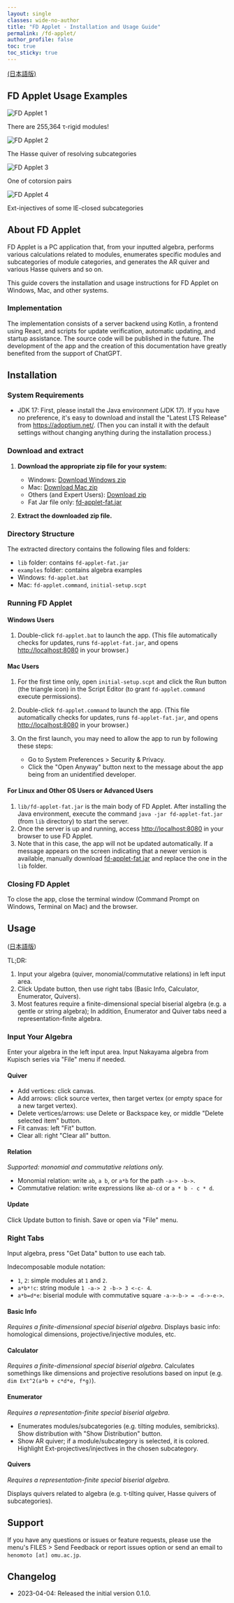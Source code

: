 ```yaml
---
layout: single
classes: wide-no-author
title: "FD Applet - Installation and Usage Guide"
permalink: /fd-applet/
author_profile: false
toc: true
toc_sticky: true
---
```


[(日本語版)](/fd-applet-ja/)

## FD Applet Usage Examples

![FD Applet 1](/assets/images/fd-applet/fd-applet1.jpg)

There are 255,364 τ-rigid modules!

![FD Applet 2](/assets/images/fd-applet/fd-applet2.jpg)

The Hasse quiver of resolving subcategories

![FD Applet 3](/assets/images/fd-applet/fd-applet3.jpg)

One of cotorsion pairs

![FD Applet 4](/assets/images/fd-applet/fd-applet4.jpg)

Ext-injectives of some IE-closed subcategories

## About FD Applet

FD Applet is a PC application that, from your inputted algebra, performs various calculations related to modules, enumerates specific modules and subcategories of module categories, and generates the AR quiver and various Hasse quivers and so on.

This guide covers the installation and usage instructions for FD Applet on Windows, Mac, and other systems.

### Implementation

The implementation consists of a server backend using Kotlin, a frontend using React, and scripts for update verification, automatic updating, and startup assistance. The source code will be published in the future. The development of the app and the creation of this documentation have greatly benefited from the support of ChatGPT.

## Installation

### System Requirements

- JDK 17: First, please install the Java environment (JDK 17). If you have no preference, it's easy to download and install the "Latest LTS Release" from <https://adoptium.net/>. (Then you can install it with the default settings without changing anything during the installation process.)

### Download and extract

1. **Download the appropriate zip file for your system:**

   - Windows: [Download Windows zip](/files/fd-applet-win.zip)
   - Mac: [Download Mac zip](/files/fd-applet-mac.zip)
   - Others (and Expert Users): [Download zip](/files/fd-applet-others.zip)
   - Fat Jar file only: [fd-applet-fat.jar](/files/fd-applet-fat.jar)

2. **Extract the downloaded zip file.**

### Directory Structure

The extracted directory contains the following files and folders:

- `lib` folder: contains `fd-applet-fat.jar`
- `examples` folder: contains algebra examples
- Windows: `fd-applet.bat`
- Mac: `fd-applet.command`, `initial-setup.scpt`

### Running FD Applet

#### Windows Users

1. Double-click `fd-applet.bat` to launch the app.
   (This file automatically checks for updates, runs `fd-applet-fat.jar`, and opens <http://localhost:8080> in your browser.)

#### Mac Users

1. For the first time only, open `initial-setup.scpt` and click the Run button (the triangle icon) in the Script Editor (to grant `fd-applet.command` execute permissions).
2. Double-click `fd-applet.command` to launch the app.
   (This file automatically checks for updates, runs `fd-applet-fat.jar`, and opens <http://localhost:8080> in your browser.)

3. On the first launch, you may need to allow the app to run by following these steps:
   - Go to System Preferences > Security & Privacy.
   - Click the "Open Anyway" button next to the message about the app being from an unidentified developer.

#### For Linux and Other OS Users or Advanced Users

1. `lib/fd-applet-fat.jar` is the main body of FD Applet. After installing the Java environment, execute the command `java -jar fd-applet-fat.jar` (from `lib` directory) to start the server.
2. Once the server is up and running, access <http://localhost:8080> in your browser to use FD Applet.
3. Note that in this case, the app will not be updated automatically. If a message appears on the screen indicating that a newer version is available, manually download [fd-applet-fat.jar](/files/fd-applet-fat.jar) and replace the one in the `lib` folder.

### Closing FD Applet

To close the app, close the terminal window (Command Prompt on Windows, Terminal on Mac) and the browser.

## Usage

([日本語版](/fd-applet-ja/#%E4%BD%BF%E7%94%A8%E6%96%B9%E6%B3%95))

TL;DR:

1. Input your algebra (quiver, monomial/commutative relations) in left input area.
2. Click Update button, then use right tabs (Basic Info, Calculator, Enumerator, Quivers).
3. Most features require a finite-dimensional special biserial algebra (e.g. a gentle or string algebra); In addition, Enumerator and Quiver tabs need a representation-finite algebra.

### Input Your Algebra

Enter your algebra in the left input area.
Input Nakayama algebra from Kupisch series via "File" menu if needed.

#### Quiver

- Add vertices: click canvas.
- Add arrows: click source vertex, then target vertex (or empty space for a new target vertex).
- Delete vertices/arrows: use Delete or Backspace key, or middle "Delete selected item" button.
- Fit canvas: left "Fit" button.
- Clear all: right "Clear all" button.

#### Relation

_Supported: monomial and commutative relations only._

- Monomial relation: write `ab`, `a b`, or `a*b` for the path `-a-> -b->`.
- Commutative relation: write expressions like `ab-cd` or `a * b - c * d`.

#### Update

Click Update button to finish. Save or open via "File" menu.

### Right Tabs

Input algebra, press "Get Data" button to use each tab.

Indecomposable module notation:

- `1`, `2`: simple modules at `1` and `2`.
- `a*b*!c`: string module `1 -a-> 2 -b-> 3 <-c- 4`.
- `a*b=d*e`: biserial module with commutative square `-a->-b-> = -d->-e->`.

#### Basic Info

_Requires a finite-dimensional special biserial algebra_.
Displays basic info: homological dimensions, projective/injective modules, etc.

#### Calculator

_Requires a finite-dimensional special biserial algebra_.
Calculates somethings like dimensions and projective resolutions based on input (e.g. `dim Ext^2(a*b + c*d*e, f*g)`).

#### Enumerator

_Requires a representation-finite special biserial algebra_.

- Enumerates modules/subcategories (e.g. tilting modules, semibricks). Show distribution with "Show Distribution" button.
- Show AR quiver; if a module/subcategory is selected, it is colored. Highlight Ext-projectives/injectives in the chosen subcategory.

#### Quivers

_Requires a representation-finite special biserial algebra_.

Displays quivers related to algebra (e.g. τ-tilting quiver, Hasse quivers of subcategories).

## Support

If you have any questions or issues or feature requests, please use the menu's FILES > Send Feedback or report issues option or send an email to `henomoto [at] omu.ac.jp`.

## Changelog

- 2023-04-04: Released the initial version 0.1.0.
